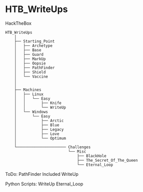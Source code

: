 # HTB_WriteUps
HackTheBox

    HTB_WriteUps
        │
        ├── Starting_Point
        │   ├── Archetype
        │   ├── Base
        │   ├── Guard
        │   ├── MarkUp
        │   ├── Oopsie
        │   ├── PathFinder
        │   ├── Shield
        │   └── Vaccine
        │
        │
        ├── Machines
        │   ├── Linux
        │   │   └── Easy
        │   │       ├── Knife
        │   │       └── WriteUp
        │   └── Windows
        │       └── Easy
        │           ├── Arctic
        │           ├── Blue
        │           ├── Legacy
        │           ├── Love
        │           └── Optimum
        │
        └────────────────────── Challenges
                                └── Misc
                                    ├── BlackHole
                                    ├── The_Secret_Of_The_Queen
                                    └── Eternal_Loop


ToDo: PathFinder
      Included
      WriteUp

      
      
Python Scripts: WriteUp   Eternal_Loop
      

